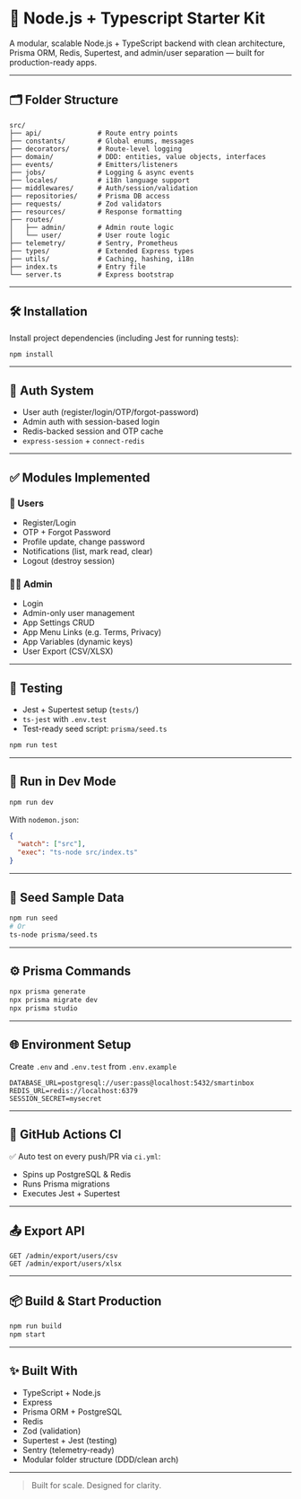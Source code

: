 # 🚀 Node.js + Typescript Starter Kit

A modular, scalable Node.js + TypeScript backend with clean architecture, Prisma ORM, Redis, Supertest, and admin/user separation — built for production-ready apps.

---

## 🗂️ Folder Structure

```
src/
├── api/              # Route entry points
├── constants/        # Global enums, messages
├── decorators/       # Route-level logging
├── domain/           # DDD: entities, value objects, interfaces
├── events/           # Emitters/listeners
├── jobs/             # Logging & async events
├── locales/          # i18n language support
├── middlewares/      # Auth/session/validation
├── repositories/     # Prisma DB access
├── requests/         # Zod validators
├── resources/        # Response formatting
├── routes/           
│   ├── admin/        # Admin route logic
│   └── user/         # User route logic
├── telemetry/        # Sentry, Prometheus
├── types/            # Extended Express types
├── utils/            # Caching, hashing, i18n
├── index.ts          # Entry file
└── server.ts         # Express bootstrap
```

---

## 🛠 Installation

Install project dependencies (including Jest for running tests):

```bash
npm install
```

---

## 🔐 Auth System

- User auth (register/login/OTP/forgot-password)
- Admin auth with session-based login
- Redis-backed session and OTP cache
- `express-session` + `connect-redis`

---

## ✅ Modules Implemented

### 👤 Users
- Register/Login
- OTP + Forgot Password
- Profile update, change password
- Notifications (list, mark read, clear)
- Logout (destroy session)

### 🧑‍💼 Admin
- Login
- Admin-only user management
- App Settings CRUD
- App Menu Links (e.g. Terms, Privacy)
- App Variables (dynamic keys)
- User Export (CSV/XLSX)

---

## 🧪 Testing

- Jest + Supertest setup (`tests/`)
- `ts-jest` with `.env.test`
- Test-ready seed script: `prisma/seed.ts`

```bash
npm run test
```

---

## 🔁 Run in Dev Mode

```bash
npm run dev
```

With `nodemon.json`:

```json
{
  "watch": ["src"],
  "exec": "ts-node src/index.ts"
}
```

---

## 🌱 Seed Sample Data

```bash
npm run seed
# Or
ts-node prisma/seed.ts
```

---

## ⚙️ Prisma Commands

```bash
npx prisma generate
npx prisma migrate dev
npx prisma studio
```

---

## 🌐 Environment Setup

Create `.env` and `.env.test` from `.env.example`

```env
DATABASE_URL=postgresql://user:pass@localhost:5432/smartinbox
REDIS_URL=redis://localhost:6379
SESSION_SECRET=mysecret
```

---

## 🔄 GitHub Actions CI

✅ Auto test on every push/PR via `ci.yml`:
- Spins up PostgreSQL & Redis
- Runs Prisma migrations
- Executes Jest + Supertest

---

## 📤 Export API

```http
GET /admin/export/users/csv
GET /admin/export/users/xlsx
```

---

## 📦 Build & Start Production

```bash
npm run build
npm start
```

---

## ✨ Built With

- TypeScript + Node.js
- Express
- Prisma ORM + PostgreSQL
- Redis
- Zod (validation)
- Supertest + Jest (testing)
- Sentry (telemetry-ready)
- Modular folder structure (DDD/clean arch)

---

> Built for scale. Designed for clarity.